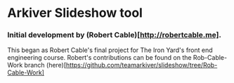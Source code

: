 # Arkiver Slideshow tool

### Initial development by (Robert Cable)[http://robertcable.me].

This began as Robert Cable's final project for The Iron Yard's front end engineering course. Robert's contributions can be found on the Rob-Cable-Work branch (here)[https://github.com/teamarkiver/slideshow/tree/Rob-Cable-Work]
